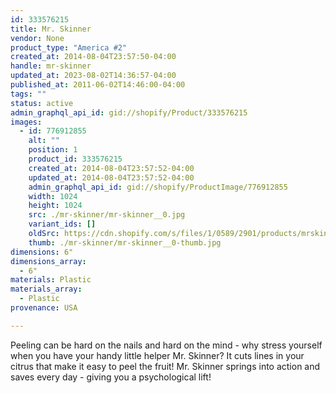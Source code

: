 ```yaml
---
id: 333576215
title: Mr. Skinner
vendor: None
product_type: "America #2"
created_at: 2014-08-04T23:57:50-04:00
handle: mr-skinner
updated_at: 2023-08-02T14:36:57-04:00
published_at: 2011-06-02T14:46:00-04:00
tags: ""
status: active
admin_graphql_api_id: gid://shopify/Product/333576215
images:
  - id: 776912855
    alt: ""
    position: 1
    product_id: 333576215
    created_at: 2014-08-04T23:57:52-04:00
    updated_at: 2014-08-04T23:57:52-04:00
    admin_graphql_api_id: gid://shopify/ProductImage/776912855
    width: 1024
    height: 1024
    src: ./mr-skinner/mr-skinner__0.jpg
    variant_ids: []
    oldSrc: https://cdn.shopify.com/s/files/1/0589/2901/products/mrskinner.jpeg?v=1407211072
    thumb: ./mr-skinner/mr-skinner__0-thumb.jpg
dimensions: 6"
dimensions_array:
  - 6"
materials: Plastic
materials_array:
  - Plastic
provenance: USA

---
```


Peeling can be hard on the nails and hard on the mind - why stress yourself when you have your handy little helper Mr. Skinner? It cuts lines in your citrus that make it easy to peel the fruit! Mr. Skinner springs into action and saves every day - giving you a psychological lift!